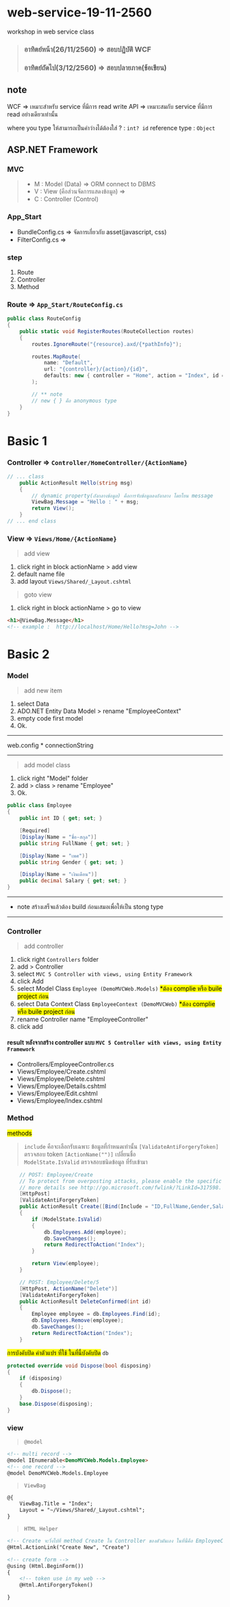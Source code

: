 # web-service-19-11-2560
workshop in web service class

> ### อาทิตย์หน้า(26/11/2560) => สอบปฏิบัติ WCF <br> 
> ### อาทิตย์ถัดไป(3/12/2560) => สอบปลายภาค(ข้อเขียน)

## note
WCF => เหมาะสำหรับ service ที่มีการ read write
API => เหมาะสมกับ service ที่มีการ read อย่างเดียวเท่านั้น

where you type ให้สามารถเป็นค่าว่างได้ต้องใส่ ? : `int? id`
reference type : `Object`

## ASP.NET Framework
### MVC 
> - M : Model (Data) => ORM connect to DBMS
> - V : View (คือส่วนจัดการแสดงข้อมูล) => 
> - C : Controller (Control)


### App_Start
- BundleConfig.cs => จัดการเกี่ยวกับ asset(javascript, css)
- FilterConfig.cs => 

### step
1. Route
2. Controller
3. Method

### Route => `App_Start/RouteConfig.cs` 
```c#
public class RouteConfig
{
    public static void RegisterRoutes(RouteCollection routes)
    {
        routes.IgnoreRoute("{resource}.axd/{*pathInfo}");

        routes.MapRoute(
            name: "Default",
            url: "{controller}/{action}/{id}",
            defaults: new { controller = "Home", action = "Index", id = UrlParameter.Optional }
        );

        // ** note
        // new { } คือ anonymous type
    }
}
```

# Basic 1

### Controller => `Controller/HomeController/{ActionName}`
```c#
// ... class
    public ActionResult Hello(string msg)
    {
        // dynamic property(ถังกลางข้อมูล) คือการจับข้อมูลลงถังกลาง โดยโยน message
        ViewBag.Message = "Hello : " + msg; 
        return View();
    }
// ... end class
```

### View => `Views/Home/{ActionName}`
> add view 
1. click right in block actionName > add view 
2. default name file
3. add layout `Views/Shared/_Layout.cshtml`

> goto view
1. click right in block actionName > go to view

```html
<h1>@ViewBag.Message</h1>
<!-- example :  http://localhost/Home/Hello?msg=John -->
```

# Basic 2

### Model
> add new item
1. select Data
2. ADO.NET Entity Data Model > rename "EmployeeContext"
3. empty code first model
4. Ok.

***
web.config * connectionString
***

> add model class
1. click right "Model" folder
2. add > class > rename "Employee"
3. Ok.
```c#
public class Employee
{
    public int ID { get; set; }

    [Required]
    [Display(Name = "ชื่อ-สกุล")]
    public string FullName { get; set; }

    [Display(Name = "เพศ")]
    public string Gender { get; set; }

    [Display(Name = "เงินเดือน")]
    public decimal Salary { get; set; }
}
```
***
* note สร้างเสร็จแล้วต้อง build ก่อนเสมอเพื่อให้เป็น stong type
***

### Controller
> add controller
1. click right `Controllers` folder 
2. add > Controller
3. select `MVC 5 Controller with views, using Entity Framework` 
4. click Add
5. select Model Class `Employee (DemoMVCWeb.Models)` <mark>*ต้อง complie หรือ buile project ก่อน</mark>
6. select Data Context Class `EmployeeContext (DemoMVCWeb)` <mark>*ต้อง complie หรือ buile project ก่อน</mark>
7. rename Controller name "EmployeeController"
8. click add

#### result หลังจากสร้าง controller แบบ `MVC 5 Controller with views, using Entity Framework` 
- Controllers/EmployeeController.cs
- Views/Employee/Create.cshtml
- Views/Employee/Delete.cshtml
- Views/Employee/Details.cshtml
- Views/Employee/Edit.cshtml
- Views/Employee/Index.cshtml

### Method
<mark> methods </mark>
> `include` คือจะเลือกรับเฉพาะ ข้อมูลที่กำหนดเท่านั้น
> `[ValidateAntiForgeryToken]` ตรวจสอบ token
> `[ActionName("")]` เปลี่ยนชื่อ  
> `ModelState.IsValid` ตรวจสอบชนิดข้อมูล ที่รับเข้ามา
```c#
    // POST: Employee/Create
    // To protect from overposting attacks, please enable the specific properties you want to bind to, for 
    // more details see http://go.microsoft.com/fwlink/?LinkId=317598.
    [HttpPost]
    [ValidateAntiForgeryToken]
    public ActionResult Create([Bind(Include = "ID,FullName,Gender,Salary")] Employee employee)
    {
        if (ModelState.IsValid)
        {
            db.Employees.Add(employee);
            db.SaveChanges();
            return RedirectToAction("Index");
        }

        return View(employee);
    }

    // POST: Employee/Delete/5
    [HttpPost, ActionName("Delete")]
    [ValidateAntiForgeryToken]
    public ActionResult DeleteConfirmed(int id)
    {
        Employee employee = db.Employees.Find(id);
        db.Employees.Remove(employee);
        db.SaveChanges();
        return RedirectToAction("Index");
    }
```
<mark> การบังคับปิด ค่าตัวแปร ที่ใช้ ในที่นี้บังคับปิด</mark> `db` 
```c#
protected override void Dispose(bool disposing)
{
    if (disposing)
    {
        db.Dispose(); 
    }
    base.Dispose(disposing);
}
```

### view
> `@model`
```html
<!-- multi record -->
@model IEnumerable<DemoMVCWeb.Models.Employee>
<!-- one record -->
@model DemoMVCWeb.Models.Employee
```
> `ViewBag`
```html
@{
    ViewBag.Title = "Index";
    Layout = "~/Views/Shared/_Layout.cshtml";
}
```
> `HTML Helper`
```html
<!-- Create จะวิ่งไปที่ method Create ใน Controller ของตัวมันเอง ในที่นี้คือ EmployeeController -->
@Html.ActionLink("Create New", "Create")

<!-- create form -->
@using (Html.BeginForm()) 
{
    <!-- token use in my web -->
    @Html.AntiForgeryToken()

}
```